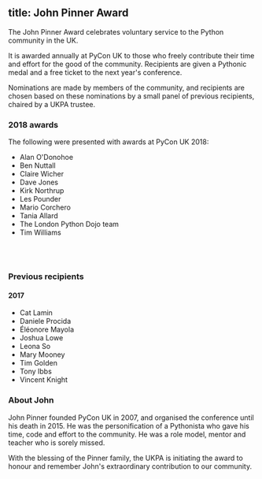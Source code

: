 title: John Pinner Award
---
The John Pinner Award celebrates voluntary service to the Python community in
the UK.

It is awarded annually at PyCon UK to those who freely contribute their time
and effort for the good of the community.  Recipients are given a Pythonic
medal and a free ticket to the next year's conference.

Nominations are made by members of the community, and recipients are chosen
based on these nominations by a small panel of previous recipients, chaired by
a UKPA trustee.


### 2018 awards

The following were presented with awards at PyCon UK 2018:

* Alan O'Donohoe
* Ben Nuttall
* Claire Wicher
* Dave Jones
* Kirk Northrup
* Les Pounder
* Mario Corchero
* Tania Allard
* The London Python Dojo team
* Tim Williams

<br />
<br />

### Previous recipients

#### 2017

* Cat Lamin
* Daniele Procida
* Éléonore Mayola
* Joshua Lowe
* Leona So
* Mary Mooney
* Tim Golden
* Tony Ibbs
* Vincent Knight


### About John

John Pinner founded PyCon UK in 2007, and organised the conference until his
death in 2015. He was the personification of a Pythonista who gave his time,
code and effort to the community. He was a role model, mentor and teacher who
is sorely missed.

With the blessing of the Pinner family, the UKPA is initiating the award to
honour and remember John's extraordinary contribution to our community.
